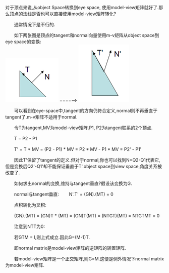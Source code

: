 
对于顶点来说,从object Space转换到eye space, 使用model-view矩阵就好了.那么顶点的法线是否也可以直接使用model-view矩阵转化?

　　通常情况下是不行的.

　　如下两张图是顶点的tangent和normal向量使用m-v矩阵从object space到eye space的变换:    
  ![image](https://github.com/barbequeSir/Tech/blob/master/NormalTransform/11.png)
  ======>
  ![image](https://github.com/barbequeSir/Tech/blob/master/NormalTransform/22.png)  

　　可以看到在eye-space中,tangent的方向仍符合定义,normal则不再垂直于tangent了.m-v矩阵不适用于normal.

　　令T为tangent,MV为model-view矩阵.P1, P2为tangent联系的2个顶点.

　　T = P2 - P1

　　T' = T * MV = (P2 - P1) * MV = P2 * MV - P1 * MV = P2' - P1'

　　因此T'保留了tangent的定义.但对于normal,你也可以找到N=Q2-Q1代表它,但是变换后Q2'-Q1'却不能保证垂直于T'.object space到view space,角度关系被改变了.

　　如何求出normal的变换,维持与tangent垂直?假设该变换为G.

　　normal与tangent垂直:
　　N'.T' = (GN).(MT) = 0

　　点积转化为叉积:

　　(GN).(MT) = (GN)T * (MT) = (GN)T(MT) =  (NTGT)(MT) = NTGTMT = 0

　　注意到NTT为0:

　　若GTM = I,则上式成立.因此G=(M-1)T.

　　即normal matrix是model-view矩阵的逆矩阵的转置矩阵.

　　若model-view矩阵是一个正交矩阵,则G=M.这便是例外情况下normal matrix为model-view矩阵.
